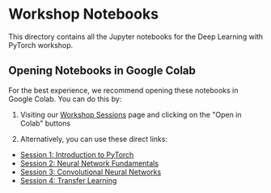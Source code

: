 # Workshop Notebooks

This directory contains all the Jupyter notebooks for the Deep Learning with PyTorch workshop.

## Opening Notebooks in Google Colab

For the best experience, we recommend opening these notebooks in Google Colab. You can do this by:

1. Visiting our [Workshop Sessions](https://CLDiego.github.io/UoM_fse_dl_workshop/pages/workshop-sessions/) page and clicking on the "Open in Colab" buttons

2. Alternatively, you can use these direct links:

- [Session 1: Introduction to PyTorch](https://colab.research.google.com/github/CLDiego/UoM_fse_dl_workshop/blob/main/notebooks/session1.ipynb)
- [Session 2: Neural Network Fundamentals](https://colab.research.google.com/github/CLDiego/UoM_fse_dl_workshop/blob/main/notebooks/session2.ipynb)
- [Session 3: Convolutional Neural Networks](https://colab.research.google.com/github/CLDiego/UoM_fse_dl_workshop/blob/main/notebooks/session3.ipynb)
- [Session 4: Transfer Learning](https://colab.research.google.com/github/CLDiego/UoM_fse_dl_workshop/blob/main/notebooks/session4.ipynb)